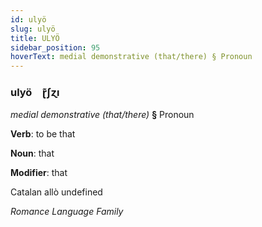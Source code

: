 ```yaml
---
id: ulyö
slug: ulyö
title: ULYÖ
sidebar_position: 95
hoverText: medial demonstrative (that/there) § Pronoun
---
```


### ulyö&emsp;<span kind="abugida">ɽ͊ʃɀı</span>

*medial demonstrative (that/there)* **§** Pronoun

**Verb**: to be that

**Noun**: that

**Modifier**: that

Catalan allò undefined

*Romance Language Family*
